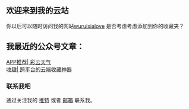 ## 欢迎来到我的云站

你以后可以随时访问我的网站[wuruixialove](https://wuruixialove.GitHub.io/) 是否考虑考虑添加到你的收藏夹？

## 我最近的公众号文章：
[APP推荐| 彩云天气](https://mp.weixin.qq.com/s/xJY9V4HzIu7_EpeHNogEjQ)
<br>
[收趣| 跨平台的云端收藏神器](https://mp.weixin.qq.com/s/xJY9V4HzIu7_EpeHNogEjQ)

### 联系我吧

通过关注我的 [推特](https://twitter.com/wuruixialove) 或者 [邮箱](wuruixialove@live.com) 联系我。
